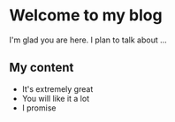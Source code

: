# Welcome to my blog

I'm glad you are here. I plan to talk about ...

## My content
- It's extremely great
- You will like it a lot
- I promise
